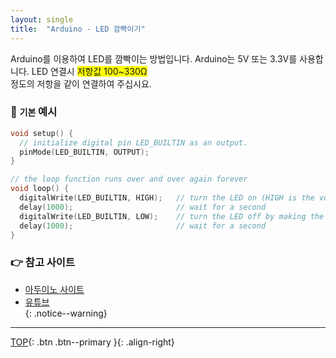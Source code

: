 ```yaml
---
layout: single
title:  "Arduino - LED 깜빡이기"
---
```


Arduino를 이용하여 LED를 깜빡이는 방법입니다.
Arduino는 5V 또는 3.3V를 사용합니다. LED 연결시 <span style="background-color:yellow">저항값 100~330Ω </span>  
정도의 저항을 같이 연결하여 주십시요.

### 🔨 `기본` 예시 
```cpp
void setup() {
  // initialize digital pin LED_BUILTIN as an output.
  pinMode(LED_BUILTIN, OUTPUT);
}

// the loop function runs over and over again forever
void loop() {
  digitalWrite(LED_BUILTIN, HIGH);   // turn the LED on (HIGH is the voltage level)
  delay(1000);                       // wait for a second
  digitalWrite(LED_BUILTIN, LOW);    // turn the LED off by making the voltage LOW
  delay(1000);                       // wait for a second
}
```

### 👉 참고 사이트
- [아두이노 사이트](https://modoocode.com/66)
- [유튜브](https://www.inflearn.com/course/following-c/dashboard)  
{: .notice--warning}



***
[TOP](#){: .btn .btn--primary }{: .align-right}

